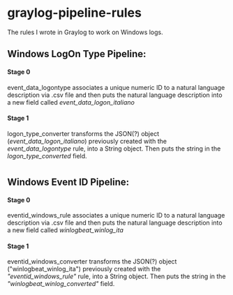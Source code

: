 # graylog-pipeline-rules
The rules I wrote in Graylog to work on Windows logs.

## Windows LogOn Type Pipeline:
#### Stage 0
event_data_logontype associates a unique numeric ID to a natural language description via .csv file and then puts the natural language description into a new field called _event_data_logon_italiano_
#### Stage 1
logon_type_converter transforms the JSON(?) object (_event_data_logon_italiano_) previously created with the _event_data_logontype_ rule, into a String object. Then puts the string in the _logon_type_converted_ field.
#
## Windows Event ID Pipeline:
#### Stage 0
eventid_windows_rule associates a unique numeric ID to a natural language description via .csv file and then puts the natural language description into a new field called _winlogbeat_winlog_ita_
#### Stage 1
eventid_windows_converter transforms the JSON(?) object ("winlogbeat_winlog_ita") previously created with the _"eventid_windows_rule"_ rule, into a String object. Then puts the string in the _"winlogbeat_winlog_converted"_ field.
